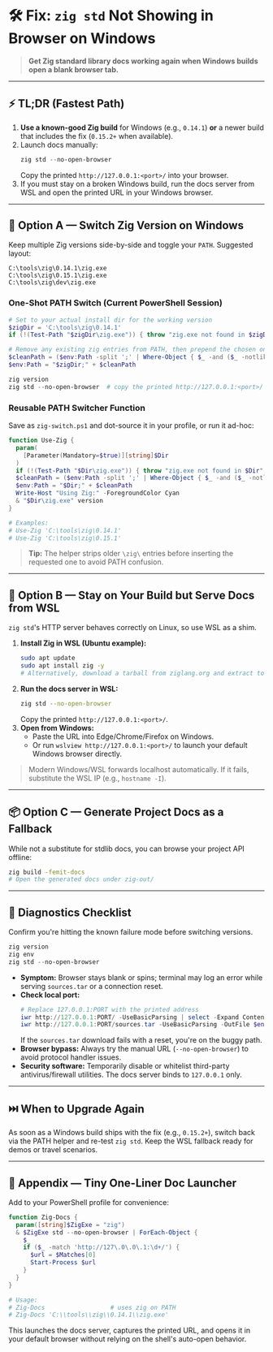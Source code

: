 # 🛠️ Fix: `zig std` Not Showing in Browser on Windows

> **Get Zig standard library docs working again when Windows builds open a blank browser tab.**

---

## ⚡ TL;DR (Fastest Path)

1. **Use a known-good Zig build** for Windows (e.g., `0.14.1`) **or** a newer build that includes the fix (`0.15.2+` when available).
2. Launch docs manually:
   ```powershell
   zig std --no-open-browser
   ```
   Copy the printed `http://127.0.0.1:<port>/` into your browser.
3. If you must stay on a broken Windows build, run the docs server from WSL and open the printed URL in your Windows browser.

---

## 🔁 Option A — Switch Zig Version on Windows

Keep multiple Zig versions side-by-side and toggle your `PATH`. Suggested layout:

```
C:\tools\zig\0.14.1\zig.exe
C:\tools\zig\0.15.1\zig.exe
C:\tools\zig\dev\zig.exe
```

### One-Shot PATH Switch (Current PowerShell Session)

```powershell
# Set to your actual install dir for the working version
$zigDir = 'C:\tools\zig\0.14.1'
if (!(Test-Path "$zigDir\zig.exe")) { throw "zig.exe not found in $zigDir" }

# Remove any existing zig entries from PATH, then prepend the chosen one
$cleanPath = ($env:Path -split ';' | Where-Object { $_ -and ($_ -notlike '*\zig\*') }) -join ';'
$env:Path = "$zigDir;" + $cleanPath

zig version
zig std --no-open-browser  # copy the printed http://127.0.0.1:<port>/ into your browser
```

### Reusable PATH Switcher Function

Save as `zig-switch.ps1` and dot-source it in your profile, or run it ad-hoc:

```powershell
function Use-Zig {
  param(
    [Parameter(Mandatory=$true)][string]$Dir
  )
  if (!(Test-Path "$Dir\zig.exe")) { throw "zig.exe not found in $Dir" }
  $cleanPath = ($env:Path -split ';' | Where-Object { $_ -and ($_ -notlike '*\zig\*') }) -join ';'
  $env:Path = "$Dir;" + $cleanPath
  Write-Host "Using Zig:" -ForegroundColor Cyan
  & "$Dir\zig.exe" version
}

# Examples:
# Use-Zig 'C:\tools\zig\0.14.1'
# Use-Zig 'C:\tools\zig\0.15.1'
```

> **Tip:** The helper strips older `\zig\` entries before inserting the requested one to avoid PATH confusion.

---

## 🐧 Option B — Stay on Your Build but Serve Docs from WSL

`zig std`'s HTTP server behaves correctly on Linux, so use WSL as a shim.

1. **Install Zig in WSL (Ubuntu example):**
   ```bash
   sudo apt update
   sudo apt install zig -y
   # Alternatively, download a tarball from ziglang.org and extract to ~/zig
   ```
2. **Run the docs server in WSL:**
   ```bash
   zig std --no-open-browser
   ```
   Copy the printed `http://127.0.0.1:<port>/`.
3. **Open from Windows:**
   - Paste the URL into Edge/Chrome/Firefox on Windows.
   - Or run `wslview http://127.0.0.1:<port>/` to launch your default Windows browser directly.

> Modern Windows/WSL forwards localhost automatically. If it fails, substitute the WSL IP (e.g., `hostname -I`).

---

## 📦 Option C — Generate Project Docs as a Fallback

While not a substitute for stdlib docs, you can browse your project API offline:

```bash
zig build -femit-docs
# Open the generated docs under zig-out/
```

---

## 🧪 Diagnostics Checklist

Confirm you're hitting the known failure mode before switching versions.

```powershell
zig version
zig env
zig std --no-open-browser
```

- **Symptom:** Browser stays blank or spins; terminal may log an error while serving `sources.tar` or a connection reset.
- **Check local port:**
  ```powershell
  # Replace 127.0.0.1:PORT with the printed address
  iwr http://127.0.0.1:PORT/ -UseBasicParsing | select -Expand Content | sls '<title' -SimpleMatch
  iwr http://127.0.0.1:PORT/sources.tar -UseBasicParsing -OutFile $env:TEMP\zig_sources.tar
  ```
  If the `sources.tar` download fails with a reset, you're on the buggy path.
- **Browser bypass:** Always try the manual URL (`--no-open-browser`) to avoid protocol handler issues.
- **Security software:** Temporarily disable or whitelist third-party antivirus/firewall utilities. The docs server binds to `127.0.0.1` only.

---

## ⏭️ When to Upgrade Again

As soon as a Windows build ships with the fix (e.g., `0.15.2+`), switch back via the PATH helper and re-test `zig std`. Keep the WSL fallback ready for demos or travel scenarios.

---

## 🧰 Appendix — Tiny One-Liner Doc Launcher

Add to your PowerShell profile for convenience:

```powershell
function Zig-Docs {
  param([string]$ZigExe = "zig")
  & $ZigExe std --no-open-browser | ForEach-Object {
    $_
    if ($_ -match 'http://127\.0\.0\.1:\d+/') {
      $url = $Matches[0]
      Start-Process $url
    }
  }
}

# Usage:
# Zig-Docs                  # uses zig on PATH
# Zig-Docs 'C:\\tools\\zig\\0.14.1\\zig.exe'
```

This launches the docs server, captures the printed URL, and opens it in your default browser without relying on the shell's auto-open behavior.
